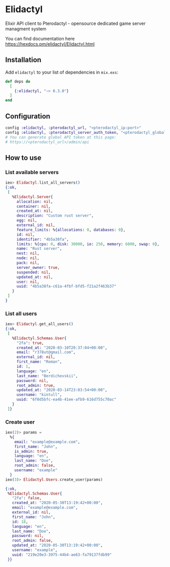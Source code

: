# Elidactyl

Elixir API client to Pterodactyl - opensource dedicated game server managment system

You can find documentation here https://hexdocs.pm/elidactyl/Elidactyl.html

## Installation

Add `elidactyl` to your list of dependencies in `mix.exs`:

```elixir
def deps do
  [
    {:elidactyl, "~> 0.3.0"}
  ]
end
```

## Configuration
```elixir
config :elidactyl, :pterodactyl_url, "<pterodactyl_ip:port>"
config :elidactyl, :pterodactyl_server_auth_token, "<pterodactyl_global_auth_token>"
# You can generate global API token at this page:
# https://<pterodactyl_url>/admin/api
```

## How to use

### List available servers
```elixir
iex> Elidactyl.list_all_servers()
{:ok,
 [
   %Elidactyl.Server{
     allocation: nil,
     container: nil,
     created_at: nil,
     description: "Custom rust server",
     egg: nil,
     external_id: nil,
     feature_limits: %{allocations: 0, databases: 0},
     id: nil,
     identifier: "4b5a38fa",
     limits: %{cpu: 0, disk: 30000, io: 250, memory: 6000, swap: 0},
     name: "Rust server",
     nest: nil,
     node: nil,
     pack: nil,
     server_owner: true,
     suspended: nil,
     updated_at: nil,
     user: nil,
     uuid: "4b5a38fa-c61a-4fbf-bfd5-f21a2f463b37"
   }
 ]
}
```

### List all users

```elixir
iex> Elidactyl.get_all_users()
{:ok,
 [
   %Elidactyl.Schemas.User{
     "2fa": true,
     created_at: "2020-03-10T20:37:04+00:00",
     email: "r378ut@gmail.com",
     external_id: nil,
     first_name: "Roman",
     id: 1,
     language: "en",
     last_name: "Berdichevskii",
     password: nil,
     root_admin: true,
     updated_at: "2020-03-14T23:03:54+00:00",
     username: "kintull",
     uuid: "6f0d5bfc-ea4b-41ee-afb9-616d755c70ac"
   }
 ]}
```

### Create user
```elixir
iex(2)> params = 
  %{
    email: "example@example.com",
    first_name: "John",
    is_admin: true,
    language: "en",
    last_name: "Doe",
    root_admin: false,
    username: "example"
  }
iex(3)> Elidactyl.Users.create_user(params)

{:ok,
 %Elidactyl.Schemas.User{
   "2fa": false,
   created_at: "2020-05-30T13:19:42+00:00",
   email: "example@example.com",
   external_id: nil,
   first_name: "John",
   id: 18,
   language: "en",
   last_name: "Doe",
   password: nil,
   root_admin: false,
   updated_at: "2020-05-30T13:19:42+00:00",
   username: "example",
   uuid: "219e20e3-3975-44b4-ae63-fa79137fdb99"
 }}
```